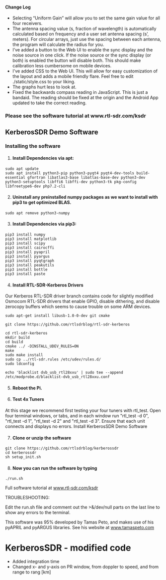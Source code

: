 <h4>Change Log</h4>

* Selecting “Uniform Gain” will allow you to set the same gain value for all four receivers.
* The antenna spacing value (s, fraction of wavelength) is automatically calculated based on frequency and a user set antenna spacing (s’, meters). For circular arrays, just use the spacing between each antenna, the program will calculate the radius for you.
* I’ve added a button to the Web UI to enable the sync display and the noise source in one click. If the noise source or the sync display (or both) is enabled the button will disable both. This should make calibration less cumbersome on mobile devices.
* I've added CSS to the Web UI. This will allow for easy customization of the layout and adds a mobile friendly flare. Feel free to edit ./static/style.css to your liking.
* The graphs hurt less to look at.
* Fixed the backwards compass reading in JavaScript. This is just a bandaid. The reading should be fixed at the origin and the Android App updated to take the correct reading.


<h3>Please see the software tutorial at www.rtl-sdr.com/ksdr</h3>

<h2>KerberosSDR Demo Software</h2>

<h3>Installing the software</h3>

1. <h4>Install Dependencies via apt:</h4>

  `sudo apt update`<br>
  `sudo apt install python3-pip python3-pyqt4 pyqt4-dev-tools build-essential gfortran libatlas3-base libatlas-base-dev python3-dev python3-setuptools libffi6 libffi-dev python3-tk pkg-config libfreetype6-dev php7.2-cli`

2. <h4>Uninstall any preinstalled numpy packages as we want to install with pip3 to get optimized BLAS.</h4>

  `sudo apt remove python3-numpy`

3. <h4>Install Dependencies via pip3:</h4>

  `pip3 install numpy`<br>
  `pip3 install matplotlib`<br>
  `pip3 install scipy`<br>
  `pip3 install cairocffi`<br>
  `pip3 install pyapril`<br>
  `pip3 install pyargus`<br>
  `pip3 install pyqtgraph`<br>
  `pip3 install peakutils`<br>
  `pip3 install bottle`<br>
  `pip3 install paste`<br>

4. <h4>Install RTL-SDR-Kerberos Drivers</h4>

  Our Kerberos RTL-SDR driver branch contains code for slightly modified Osmocom RTL-SDR drivers that enable GPIO, disable dithering, and disable zerocopy buffers which seems to cause trouble on some ARM devices.

  `sudo apt-get install libusb-1.0-0-dev git cmake`<br>

  `git clone https://github.com/rtlsdrblog/rtl-sdr-kerberos`<br>

  `cd rtl-sdr-kerberos`<br>
  `mkdir build`<br>
  `cd build`<br>
  `cmake ../ -DINSTALL_UDEV_RULES=ON`<br>
  `make`<br>
  `sudo make install`<br>
  `sudo cp ../rtl-sdr.rules /etc/udev/rules.d/`<br>
  `sudo ldconfig`<br>

  `echo 'blacklist dvb_usb_rtl28xxu' | sudo tee --append /etc/modprobe.d/blacklist-dvb_usb_rtl28xxu.conf`

5. <h4>Reboot the Pi.</h4>

6. <h4>Test 4x Tuners</h4>

  At this stage we recommend first testing your four tuners with rtl_test. Open four terminal windows, or tabs, and in each window run "rtl_test -d 0", "rtl_test -d 1", "rtl_test -d 2" and "rtl_test -d 3". Ensure that each unit connects and displays no errors.
Install KerberosSDR Demo Software

7. <h4>Clone or unzip the software</h4>

  `git clone https://github.com/rtlsdrblog/kerberossdr`<br>
  `cd kerberossdr`<br>
  `sh setup_init.sh`

8. <h4>Now you can run the software by typing</h4>

  `./run.sh`

Full software tutorial at www.rtl-sdr.com/ksdr

TROUBLESHOOTING:

Edit the run.sh file and comment out the >&/dev/null parts on the last line to show any errors to the terminal.


This software was 95% developed by Tamas Peto, and makes use of his pyAPRIL and pyARGUS libraries. See his website at www.tamaspeto.com

# KerberosSDR - modified code 
* Added integration time
* Changed x- and y-axis on PR window, from doppler to speed, and from range to rang [km]

